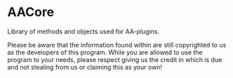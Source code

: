# AACore
Library of methods and objects used for AA-plugins.

Please be aware that the information found within are still copyrighted
to us as the developers of this program. While you are allowed to use
the program to your needs, please respect giving us the credit in which
is due and not stealing from us or claiming this as your own!
